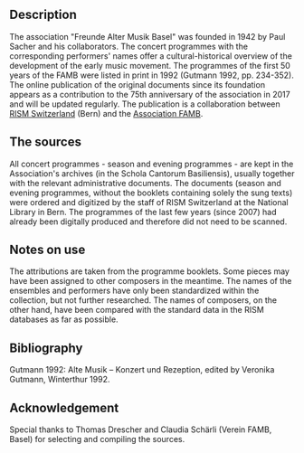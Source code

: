 ## Description
The association "Freunde Alter Musik Basel" was founded in 1942 by Paul Sacher and his collaborators. The concert programmes with the corresponding performers' names offer a cultural-historical overview of the development of the early music movement. The programmes of the first 50 years of the FAMB were listed in print in 1992 (Gutmann 1992, pp. 234-352). The online publication of the original documents since its foundation appears as a contribution to the 75th anniversary of the association in 2017 and will be updated regularly. The publication is a collaboration between [RISM Switzerland](https://rism-ch.org) (Bern) and the [Association FAMB](http://www.famb.ch/).

## The sources
All concert programmes - season and evening programmes - are kept in the Association's archives (in the Schola Cantorum Basiliensis), usually together with the relevant administrative documents. The documents (season and evening programmes, without the booklets containing solely the sung texts) were ordered and digitized by the staff of RISM Switzerland at the National Library in Bern. The programmes of the last few years (since 2007) had already been digitally produced and therefore did not need to be scanned.

## Notes on use
The attributions are taken from the programme booklets. Some pieces may have been assigned to other composers in the meantime. The names of the ensembles and performers have only been standardized within the collection, but not further researched. The names of composers, on the other hand, have been compared with the standard data in the RISM databases as far as possible.

## Bibliography
Gutmann 1992: Alte Musik – Konzert und Rezeption, edited by Veronika Gutmann, Winterthur 1992.

## Acknowledgement
Special thanks to Thomas Drescher and Claudia Schärli (Verein FAMB, Basel) for selecting and compiling the sources.
